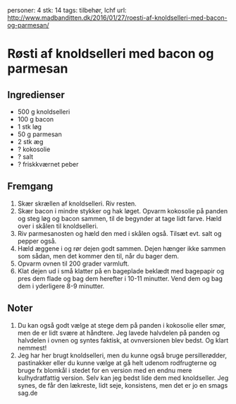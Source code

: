 personer: 4
stk: 14
tags: tilbehør, lchf
url: http://www.madbanditten.dk/2016/01/27/roesti-af-knoldselleri-med-bacon-og-parmesan/

# Røsti af knoldselleri med bacon og parmesan

## Ingredienser
  - 500 g knoldselleri
  - 100 g bacon
  - 1 stk løg
  - 50 g parmesan
  - 2 stk æg
  - ? kokosolie
  - ? salt
  - ? friskkværnet peber

## Fremgang
  1. Skær skrællen af knoldselleri. Riv resten.
  2. Skær bacon i mindre stykker og hak løget. Opvarm kokosolie på panden og
     steg løg og bacon sammen, til de begynder at tage lidt farve. Hæld over
     i skålen til knoldselleri.
  3. Riv parmesanosten og hæld den med i skålen også. Tilsæt evt. salt og pepper
     også.
  4. Hæld æggene i og rør dejen godt sammen. Dejen hænger ikke sammen som sådan,
     men det kommer den til, når du bager dem.
  5. Opvarm ovnen til 200 grader varmluft.
  6. Klat dejen ud i små klatter på en bageplade beklædt med bagepapir og pres
     dem flade og bag dem herefter i 10-11 minutter. Vend dem og bag dem
     i yderligere 8-9 minutter.

## Noter
  1. Du kan også godt vælge at stege dem på panden i kokosolie eller smør, men
     de er lidt svære at håndtere. Jeg lavede halvdelen på panden og halvdelen
     i ovnen og syntes faktisk, at ovnversionen blev bedst. Og klart nemmest! 
  2. Jeg har her brugt knoldselleri, men du kunne også bruge persillerødder,
     pastinakker eller du kunne vælge at gå helt udenom rodfrugterne og bruge fx
     blomkål i stedet for en version med en endnu mere kulhydratfattig version.
     Selv kan jeg bedst lide dem med knoldseller. Jeg synes, de får den
     lækreste, lidt seje, konsistens, men det er jo en smags sag.de
